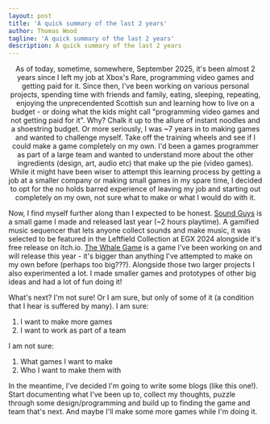 ```yaml
---
layout: post
title: 'A quick summary of the last 2 years'
author: Thomas Wood
tagline: 'A quick summary of the last 2 years'
description: A quick summary of the last 2 years
---
```


<p align="center">
  As of today, sometime, somewhere, September 2025, it's been almost 2 years since I left my job at Xbox's Rare, programming video games and getting paid for it. Since then, I've been working on various personal projects, spending time with friends and family, eating, sleeping, repeating, enjoying the unprecendented Scottish sun and learning how to live on a budget - or doing what the kids might call "programming video games and not getting paid for it". Why? Chalk it up to the allure of instant noodles and a shoestring budget. Or more seriously, I was ~7 years in to making games and wanted to challenge myself. Take off the training wheels and see if I could make a game completely on my own. I'd been a games programmer as part of a large team and wanted to understand more about the other ingredients (design, art, audio etc) that make up the pie (video games). While it might have been wiser to attempt this learning process by getting a job at a smaller company or making small games in my spare time, I decided to opt for the no holds barred experience of leaving my job and starting out completely on my own, not sure what to make or what I would do with it.
  
  Now, I find myself further along than I expected to be honest. [Sound Guys](https://twood27897.github.io/pages/sound-guys.html) is a small game I made and released last year (~2 hours playtime). A gamified music sequencer that lets anyone collect sounds and make music, it was selected to be featured in the Leftfield Collection at EGX 2024 alongside it's free release on itch.io. [The Whale Game](https://twood27897.github.io/pages/whale-game.html) is a game I've been working on and will release this year - it's bigger than anything I've attempted to make on my own before (perhaps too big???). Alongside those two larger projects I also experimented a lot. I made smaller games and prototypes of other big ideas and had a lot of fun doing it!
  
  What's next? I'm not sure! Or I am sure, but only of some of it (a condition that I hear is suffered by many). I am sure:
  1. I want to make more games
  2. I want to work as part of a team

I am not sure:
1. What games I want to make
2. Who I want to make them with

In the meantime, I've decided I'm going to write some blogs (like this one!). Start documenting what I've been up to, collect my thoughts, puzzle through some design/programming and build up to finding the game and team that's next. And maybe I'll make some more games while I'm doing it.
</p>
